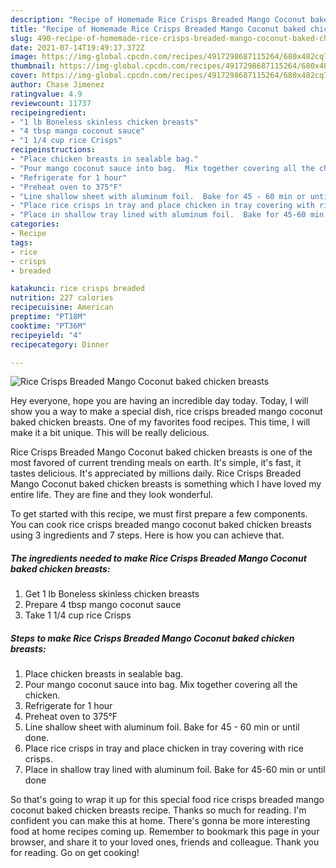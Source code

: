 ```yaml
---
description: "Recipe of Homemade Rice Crisps Breaded Mango Coconut baked chicken breasts"
title: "Recipe of Homemade Rice Crisps Breaded Mango Coconut baked chicken breasts"
slug: 490-recipe-of-homemade-rice-crisps-breaded-mango-coconut-baked-chicken-breasts
date: 2021-07-14T19:49:17.372Z
image: https://img-global.cpcdn.com/recipes/4917298687115264/680x482cq70/rice-crisps-breaded-mango-coconut-baked-chicken-breasts-recipe-main-photo.jpg
thumbnail: https://img-global.cpcdn.com/recipes/4917298687115264/680x482cq70/rice-crisps-breaded-mango-coconut-baked-chicken-breasts-recipe-main-photo.jpg
cover: https://img-global.cpcdn.com/recipes/4917298687115264/680x482cq70/rice-crisps-breaded-mango-coconut-baked-chicken-breasts-recipe-main-photo.jpg
author: Chase Jimenez
ratingvalue: 4.9
reviewcount: 11737
recipeingredient:
- "1 lb Boneless skinless chicken breasts"
- "4 tbsp mango coconut sauce"
- "1 1/4 cup rice Crisps"
recipeinstructions:
- "Place chicken breasts in sealable bag."
- "Pour mango coconut sauce into bag.  Mix together covering all the chicken."
- "Refrigerate for 1 hour"
- "Preheat oven to 375°F"
- "Line shallow sheet with aluminum foil.  Bake for 45 - 60 min or until done."
- "Place rice crisps in tray and place chicken in tray covering with rice crisps."
- "Place in shallow tray lined with aluminum foil.  Bake for 45-60 min or until done"
categories:
- Recipe
tags:
- rice
- crisps
- breaded

katakunci: rice crisps breaded 
nutrition: 227 calories
recipecuisine: American
preptime: "PT18M"
cooktime: "PT36M"
recipeyield: "4"
recipecategory: Dinner

---
```



![Rice Crisps Breaded Mango Coconut baked chicken breasts](https://img-global.cpcdn.com/recipes/4917298687115264/680x482cq70/rice-crisps-breaded-mango-coconut-baked-chicken-breasts-recipe-main-photo.jpg)

Hey everyone, hope you are having an incredible day today. Today, I will show you a way to make a special dish, rice crisps breaded mango coconut baked chicken breasts. One of my favorites food recipes. This time, I will make it a bit unique. This will be really delicious.

Rice Crisps Breaded Mango Coconut baked chicken breasts is one of the most favored of current trending meals on earth. It's simple, it's fast, it tastes delicious. It's appreciated by millions daily. Rice Crisps Breaded Mango Coconut baked chicken breasts is something which I have loved my entire life. They are fine and they look wonderful.




To get started with this recipe, we must first prepare a few components. You can cook rice crisps breaded mango coconut baked chicken breasts using 3 ingredients and 7 steps. Here is how you can achieve that.

<!--inarticleads1-->

##### The ingredients needed to make Rice Crisps Breaded Mango Coconut baked chicken breasts:

1. Get 1 lb Boneless skinless chicken breasts
1. Prepare 4 tbsp mango coconut sauce
1. Take 1 1/4 cup rice Crisps




<!--inarticleads2-->

##### Steps to make Rice Crisps Breaded Mango Coconut baked chicken breasts:

1. Place chicken breasts in sealable bag.
1. Pour mango coconut sauce into bag.  Mix together covering all the chicken.
1. Refrigerate for 1 hour
1. Preheat oven to 375°F
1. Line shallow sheet with aluminum foil.  Bake for 45 - 60 min or until done.
1. Place rice crisps in tray and place chicken in tray covering with rice crisps.
1. Place in shallow tray lined with aluminum foil.  Bake for 45-60 min or until done




So that's going to wrap it up for this special food rice crisps breaded mango coconut baked chicken breasts recipe. Thanks so much for reading. I'm confident you can make this at home. There's gonna be more interesting food at home recipes coming up. Remember to bookmark this page in your browser, and share it to your loved ones, friends and colleague. Thank you for reading. Go on get cooking!

